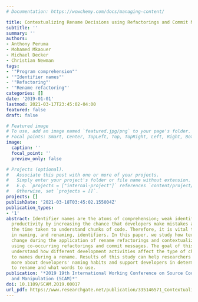 ```yaml
---
# Documentation: https://wowchemy.com/docs/managing-content/

title: Contextualizing Rename Decisions using Refactorings and Commit Messages
subtitle: ''
summary: ''
authors:
- Anthony Peruma
- Mohamed Mkaouer
- Michael Decker
- Christian Newman
tags:
- '"Program comprehension"'
- '"Identifier names"'
- '"Refactoring"'
- '"Rename refactoring"'
categories: []
date: '2019-01-01'
lastmod: 2021-03-17T23:45:02-04:00
featured: false
draft: false

# Featured image
# To use, add an image named `featured.jpg/png` to your page's folder.
# Focal points: Smart, Center, TopLeft, Top, TopRight, Left, Right, BottomLeft, Bottom, BottomRight.
image:
  caption: ''
  focal_point: ''
  preview_only: false

# Projects (optional).
#   Associate this post with one or more of your projects.
#   Simply enter your project's folder or file name without extension.
#   E.g. `projects = ["internal-project"]` references `content/project/deep-learning/index.md`.
#   Otherwise, set `projects = []`.
projects: []
publishDate: '2021-03-18T03:45:02.155004Z'
publication_types:
- '1'
abstract: Identifier names are the atoms of comprehension; weak identifier names decrease
  productivity by increasing the chance that developers make mistakes and increasing
  the time taken to understand chunks of code. Therefore, it is vital to support developers
  in naming, and renaming, identifiers. In this paper, we study how terms in an identifier
  change during the application of rename refactorings and contextualize these changes
  using co-occurring refactorings and commit messages. The goal of this work is to
  understand how different development activities affect the type of changes applied
  to names during a rename. Results of this study can help researchers understand
  more about developers' naming habits and support developers in determining when
  to rename and what words to use.
publication: '*2019 19th International Working Conference on Source Code Analysis
  and Manipulation (SCAM)*'
doi: 10.1109/SCAM.2019.00017
url_pdf: https://www.researchgate.net/publication/335146571_Contextualizing_Rename_Decisions_using_Refactorings_and_Commit_Messages
---
```

